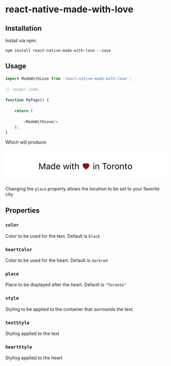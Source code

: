 # react-native-made-with-love

## Installation
Install via npm.

	npm install react-native-made-with-love --save


## Usage

```js
import MadeWithLove from 'react-native-made-with-love';

// render code:

function MyPage() {

    return (

        <MadeWithLove/>
    );
}
```

Which will produce:

![Default Values](/images/defaults.png)

Changing the `place` property allows the location to be set to your favorite city


## Properties

### `color`

Color to be used for the text. Default is `black`

### `heartColor`

Color to be used for the heart. Default is `darkred`

### `place`

Place to be displayed after the heart. Default is `"Toronto"`

### `style`

Styling to be applied to the container that surrounds the text.

### `textStyle`

Styling applied to the text

### `heartStyle`

Styling applied to the heart
